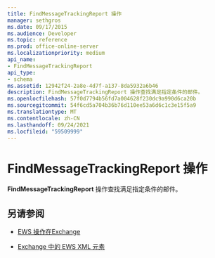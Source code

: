 ```yaml
---
title: FindMessageTrackingReport 操作
manager: sethgros
ms.date: 09/17/2015
ms.audience: Developer
ms.topic: reference
ms.prod: office-online-server
ms.localizationpriority: medium
api_name:
- FindMessageTrackingReport
api_type:
- schema
ms.assetid: 12942f24-2a8e-4d7f-a137-8da5932a6b46
description: FindMessageTrackingReport 操作查找满足指定条件的邮件。
ms.openlocfilehash: 57f0d7794b56fd7a004628f230dc9a990d6ca20b
ms.sourcegitcommit: 54f6cd5a704b36b76d110ee53a6d6c1c3e15f5a9
ms.translationtype: MT
ms.contentlocale: zh-CN
ms.lasthandoff: 09/24/2021
ms.locfileid: "59509999"
---
```

# <a name="findmessagetrackingreport-operation"></a>FindMessageTrackingReport 操作

**FindMessageTrackingReport** 操作查找满足指定条件的邮件。 
  
## <a name="see-also"></a>另请参阅

- [EWS 操作在Exchange](ews-operations-in-exchange.md)
  
- [Exchange 中的 EWS XML 元素](ews-xml-elements-in-exchange.md)

